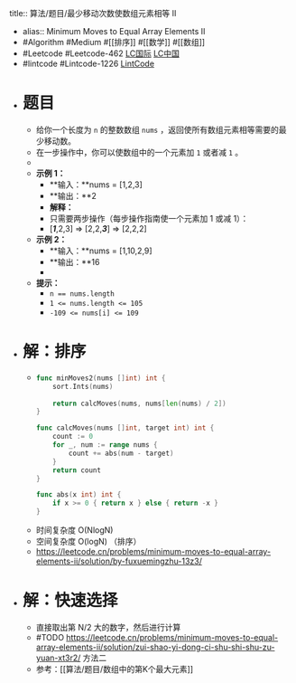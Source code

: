 title:: 算法/题目/最少移动次数使数组元素相等 II

- alias:: Minimum Moves to Equal Array Elements II
- #Algorithm #Medium #[[排序]] #[[数学]] #[[数组]]
- #Leetcode #Leetcode-462 [LC国际](https://leetcode.com/problems/minimum-moves-to-equal-array-elements-ii/) [LC中国](https://leetcode-cn.com/problems/minimum-moves-to-equal-array-elements-ii/)
- #lintcode #Lintcode-1226 [LintCode](https://www.lintcode.com/problem/1226/)
- # 题目
	- 给你一个长度为 `n` 的整数数组 `nums` ，返回使所有数组元素相等需要的最少移动数。
	- 在一步操作中，你可以使数组中的一个元素加 `1` 或者减 `1` 。
	-
	- **示例 1：**
		- **输入：**nums = [1,2,3]
		- **输出：**2
		- **解释：**
		- 只需要两步操作（每步操作指南使一个元素加 1 或减 1）：
		- [***1***,2,3] => [2,2,***3***] => [2,2,2]
	- **示例 2：**
		- **输入：**nums = [1,10,2,9]
		- **输出：**16
		-
	- **提示：**
		- `n == nums.length`
		- `1 <= nums.length <= 105`
		- `-109 <= nums[i] <= 109`
- # 解：排序
	- ```go
	  func minMoves2(nums []int) int {
	      sort.Ints(nums)
	      
	      return calcMoves(nums, nums[len(nums) / 2])
	  }
	  
	  func calcMoves(nums []int, target int) int {
	      count := 0
	      for _, num := range nums {
	          count += abs(num - target)
	      }
	      return count
	  }
	  
	  func abs(x int) int {
	      if x >= 0 { return x } else { return -x }
	  }
	  ```
	- 时间复杂度 O(NlogN)
	- 空间复杂度 O(logN) （排序）
	- https://leetcode.cn/problems/minimum-moves-to-equal-array-elements-ii/solution/by-fuxuemingzhu-13z3/
- # 解：快速选择
	- 直接取出第 N/2 大的数字，然后进行计算
	- #TODO https://leetcode.cn/problems/minimum-moves-to-equal-array-elements-ii/solution/zui-shao-yi-dong-ci-shu-shi-shu-zu-yuan-xt3r2/ 方法二
	- 参考：[[算法/题目/数组中的第K个最大元素]]